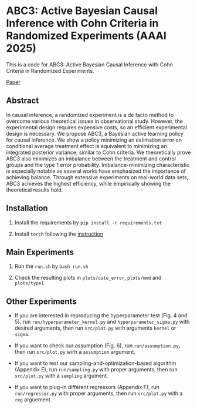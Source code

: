 # ABC3: Active Bayesian Causal Inference with Cohn Criteria in Randomized Experiments (AAAI 2025)

This is a code for ABC3: Active Bayesian Causal Inference with Cohn Criteria in Randomized Experiments.

[Paper]()

## Abstract

In causal inference, a randomized experiment is a de facto method to overcome various theoretical issues in observational study. However, the experimental design requires expensive costs, so an efficient experimental design is necessary. We propose ABC3, a Bayesian active learning policy for causal inference. We show a policy minimizing an estimation error on conditional average treatment effect is equivalent to minimizing an integrated posterior variance, similar to Cohn criteria. We theoretically prove ABC3 also minimizes an imbalance between the treatment and control groups and the type 1 error probability. Imbalance-minimizing characteristic is especially notable as several works have emphasized the importance of achieving balance. Through extensive experiments on real-world data sets, ABC3 achieves the highest efficiency, while empirically showing the theoretical results hold.

## Installation

1. Install the requirements by `pip install -r requirements.txt`

2. Install `torch` following the [instruction](https://pytorch.org/get-started/locally/)

## Main Experiments

1. Run the `run.sh` by `bash run.sh`

2. Check the resulting plots in `plots/cate_error`, `plots/mmd` and `plots/type1`

## Other Experiments

- If you are interested in reproducing the hyperparameter test (Fig. 4 and 5), run `run/hyperparameter_kernel.py` and `hyperparameter_sigma.py` with desired arguments, then run `src/plot.py` with arguments `kernel` or `sigma`.

- If you want to check our assumption (Fig. 6), run `run/assumption.py`, then run `src/plot.py` wirh a `assumption` argument.

- If you want to test our sampling-and-optimization-based algorithm (Appendix E), run `run/sampling.py` with proper arguments, then run `src/plot.py` with a `sampling` argument.

- If you want to plug-in different regressors (Appendix F), run `run/regressor.py` with proper arguments, then run `src/plot.py` with a `reg` arguement.
